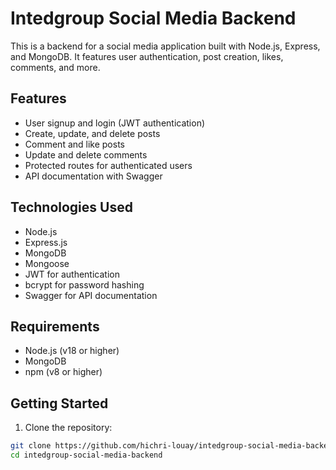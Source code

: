 # Intedgroup Social Media Backend

This is a backend for a social media application built with Node.js, Express, and MongoDB. It features user authentication, post creation, likes, comments, and more.

## Features

- User signup and login (JWT authentication)
- Create, update, and delete posts
- Comment and like posts
- Update and delete comments
- Protected routes for authenticated users
- API documentation with Swagger

## Technologies Used

- Node.js
- Express.js
- MongoDB
- Mongoose
- JWT for authentication
- bcrypt for password hashing
- Swagger for API documentation

## Requirements

- Node.js (v18 or higher)
- MongoDB
- npm (v8 or higher)

## Getting Started

1. Clone the repository:

```bash
git clone https://github.com/hichri-louay/intedgroup-social-media-backend.git
cd intedgroup-social-media-backend
